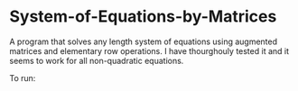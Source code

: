# System-of-Equations-by-Matrices
A program that solves any length system of equations using augmented matrices and elementary row operations. I have thourghouly tested it and it seems to work for all non-quadratic equations.

To run:
